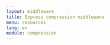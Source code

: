```yaml
---
layout: middleware
title: Express compression middleware
menu: resources
lang: en
module: compression
---
```


